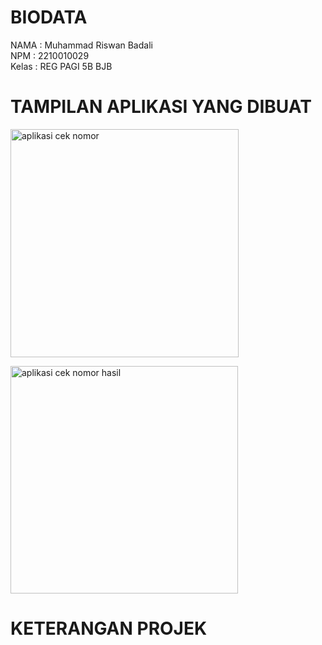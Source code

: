 # BIODATA
NAMA  : Muhammad Riswan Badali<br>
NPM   : 2210010029<br>
Kelas : REG PAGI 5B BJB<br>

# TAMPILAN APLIKASI YANG DIBUAT

<img width="365" alt="aplikasi cek nomor " src="https://github.com/user-attachments/assets/c11fdb44-9180-4886-833d-67dfecec1c8e"><br>

<img width="364" alt="aplikasi cek nomor hasil" src="https://github.com/user-attachments/assets/e5006744-d0c5-4773-bf6a-4246564ed6d6">

# KETERANGAN PROJEK
